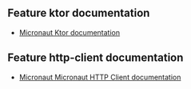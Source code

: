 ## Feature ktor documentation

- [Micronaut Ktor documentation](https://micronaut-projects.github.io/micronaut-kotlin/latest/guide/index.html#ktor)

## Feature http-client documentation

- [Micronaut Micronaut HTTP Client documentation](https://docs.micronaut.io/latest/guide/index.html#httpClient)

